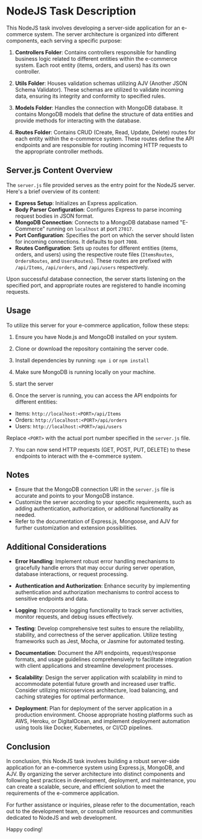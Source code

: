 # NodeJS Task Description

This NodeJS task involves developing a server-side application for an e-commerce system. The server architecture is organized into different components, each serving a specific purpose:

1. **Controllers Folder**: Contains controllers responsible for handling business logic related to different entities within the e-commerce system. Each root entity (items, orders, and users) has its own controller.

2. **Utils Folder**: Houses validation schemas utilizing AJV (Another JSON Schema Validator). These schemas are utilized to validate incoming data, ensuring its integrity and conformity to specified rules.

3. **Models Folder**: Handles the connection with MongoDB database. It contains MongoDB models that define the structure of data entities and provide methods for interacting with the database.

4. **Routes Folder**: Contains CRUD (Create, Read, Update, Delete) routes for each entity within the e-commerce system. These routes define the API endpoints and are responsible for routing incoming HTTP requests to the appropriate controller methods.

## Server.js Content Overview

The `server.js` file provided serves as the entry point for the NodeJS server. Here's a brief overview of its content:

- **Express Setup**: Initializes an Express application.
- **Body Parser Configuration**: Configures Express to parse incoming request bodies in JSON format.
- **MongoDB Connection**: Connects to a MongoDB database named "E-Commerce" running on `localhost` at port `27017`.
- **Port Configuration**: Specifies the port on which the server should listen for incoming connections. It defaults to port `7008`.
- **Routes Configuration**: Sets up routes for different entities (items, orders, and users) using the respective route files (`ItemsRoutes`, `OrdersRoutes`, and `UsersRoutes`). These routes are prefixed with `/api/Items`, `/api/orders`, and `/api/users` respectively.

Upon successful database connection, the server starts listening on the specified port, and appropriate routes are registered to handle incoming requests.

## Usage

To utilize this server for your e-commerce application, follow these steps:

1. Ensure you have Node.js and MongoDB installed on your system.

2. Clone or download the repository containing the server code.

3. Install dependencies by running: `npm i` or `npm install`

4. Make sure MongoDB is running locally on your machine.

5. start the server

6. Once the server is running, you can access the API endpoints for different entities:
- Items: `http://localhost:<PORT>/api/Items`
- Orders: `http://localhost:<PORT>/api/orders`
- Users: `http://localhost:<PORT>/api/users`

Replace `<PORT>` with the actual port number specified in the `server.js` file.

7. You can now send HTTP requests (GET, POST, PUT, DELETE) to these endpoints to interact with the e-commerce system.

## Notes

- Ensure that the MongoDB connection URI in the `server.js` file is accurate and points to your MongoDB instance.
- Customize the server according to your specific requirements, such as adding authentication, authorization, or additional functionality as needed.
- Refer to the documentation of Express.js, Mongoose, and AJV for further customization and extension possibilities.


## Additional Considerations

- **Error Handling**: Implement robust error handling mechanisms to gracefully handle errors that may occur during server operation, database interactions, or request processing.

- **Authentication and Authorization**: Enhance security by implementing authentication and authorization mechanisms to control access to sensitive endpoints and data.

- **Logging**: Incorporate logging functionality to track server activities, monitor requests, and debug issues effectively.

- **Testing**: Develop comprehensive test suites to ensure the reliability, stability, and correctness of the server application. Utilize testing frameworks such as Jest, Mocha, or Jasmine for automated testing.

- **Documentation**: Document the API endpoints, request/response formats, and usage guidelines comprehensively to facilitate integration with client applications and streamline development processes.

- **Scalability**: Design the server application with scalability in mind to accommodate potential future growth and increased user traffic. Consider utilizing microservices architecture, load balancing, and caching strategies for optimal performance.

- **Deployment**: Plan for deployment of the server application in a production environment. Choose appropriate hosting platforms such as AWS, Heroku, or DigitalOcean, and implement deployment automation using tools like Docker, Kubernetes, or CI/CD pipelines.

## Conclusion

In conclusion, this NodeJS task involves building a robust server-side application for an e-commerce system using Express.js, MongoDB, and AJV. By organizing the server architecture into distinct components and following best practices in development, deployment, and maintenance, you can create a scalable, secure, and efficient solution to meet the requirements of the e-commerce application.

For further assistance or inquiries, please refer to the documentation, reach out to the development team, or consult online resources and communities dedicated to NodeJS and web development.

Happy coding!
